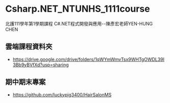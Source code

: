 # Csharp.NET_NTUNHS_1111course
 北護111學年第1學期課程 C#.NET程式開發與應用--陳彥宏老師YEN-HUNG CHEN

## 雲端課程資料夾
+ https://drive.google.com/drive/folders/1qWYmWmvTsx9WHTgOWDL39I3Bb9yBVfXd?usp=sharing

## 期中期末專案
+ https://github.com/luckypig3400/HairSalonMS